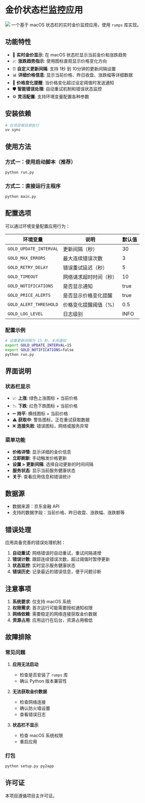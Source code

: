 # 金价状态栏监控应用

![](https://miclon-job.oss-cn-hangzhou.aliyuncs.com/img/企业微信截图_979eb653-c9f4-4200-bcaf-64cda968f062.png)
一个基于 macOS 状态栏的实时金价监控应用，使用 `rumps` 库实现。

## 功能特性

- 🔄 **实时金价显示**: 在 macOS 状态栏显示当前金价和涨跌趋势
- 📈 **涨跌趋势指示**: 使用图标直观显示价格变化方向
- ⏰ **自定义更新间隔**: 支持 1秒 到 10分钟的更新间隔设置
- 📊 **详细价格信息**: 显示当前价格、昨日收盘、涨跌幅等详细数据
- 🔔 **价格变化提醒**: 当价格变化超过设定阈值时发送通知
- 🛡️ **智能错误处理**: 自动重试机制和错误状态监控
- ⚙️ **灵活配置**: 支持环境变量配置各种参数


## 安装依赖

```bash
# 在项目根目录执行
uv sync
```

## 使用方法

### 方式一：使用启动脚本（推荐）

```bash
python run.py
```

### 方式二：直接运行主程序

```bash
python main.py
```

## 配置选项

可以通过环境变量配置应用行为：

| 环境变量 | 说明 | 默认值 |
|---------|------|--------|
| `GOLD_UPDATE_INTERVAL` | 更新间隔（秒） | 30 |
| `GOLD_MAX_ERRORS` | 最大连续错误次数 | 3 |
| `GOLD_RETRY_DELAY` | 错误重试延迟（秒） | 5 |
| `GOLD_TIMEOUT` | 网络请求超时时间（秒） | 10 |
| `GOLD_NOTIFICATIONS` | 是否显示通知 | true |
| `GOLD_PRICE_ALERTS` | 是否显示价格变化提醒 | true |
| `GOLD_ALERT_THRESHOLD` | 价格变化提醒阈值（%） | 0.5 |
| `GOLD_LOG_LEVEL` | 日志级别 | INFO |

### 配置示例

```bash
# 设置更新间隔为 15 秒，关闭通知
export GOLD_UPDATE_INTERVAL=15
export GOLD_NOTIFICATIONS=false
python run.py
```

## 界面说明

### 状态栏显示

- 📈 **上涨**: 绿色上涨图标 + 当前价格
- 📉 **下跌**: 红色下跌图标 + 当前价格  
- ➖ **持平**: 横线图标 + 当前价格
- ⚠️ **获取中**: 警告图标，正在重试获取数据
- ❌ **连接失败**: 错误图标，网络或服务异常

### 菜单功能

- **价格详情**: 显示详细的金价信息
- **立即刷新**: 手动触发价格更新
- **设置 > 更新间隔**: 选择自动更新的时间间隔
- **服务状态**: 显示当前服务健康状态
- **关于**: 查看应用信息和错误统计

## 数据源

- 数据来源：京东金融 API
- 支持的数据字段：当前价格、昨日收盘、涨跌幅、涨跌额等

## 错误处理

应用具备完善的错误处理机制：

1. **自动重试**: 网络错误时自动重试，重试间隔递增
2. **错误计数**: 跟踪连续错误次数，超过阈值时暂停更新
3. **状态监控**: 实时显示服务健康状态
4. **错误历史**: 记录最近的错误信息，便于问题诊断

## 注意事项

1. **系统要求**: 仅支持 macOS 系统
2. **权限需求**: 首次运行可能需要授权通知权限
3. **网络依赖**: 需要稳定的网络连接获取金价数据
4. **资源占用**: 应用运行在后台，资源占用极低

## 故障排除

### 常见问题

1. **应用无法启动**
   - 检查是否安装了 `rumps` 库
   - 确认 Python 版本兼容性

2. **无法获取金价数据**
   - 检查网络连接
   - 确认防火墙设置
   - 查看错误日志

3. **状态栏不显示**
   - 检查 macOS 系统权限
   - 重启应用

### 打包

```bash
python setup.py py2app
```

## 许可证

本项目遵循项目主许可证。
